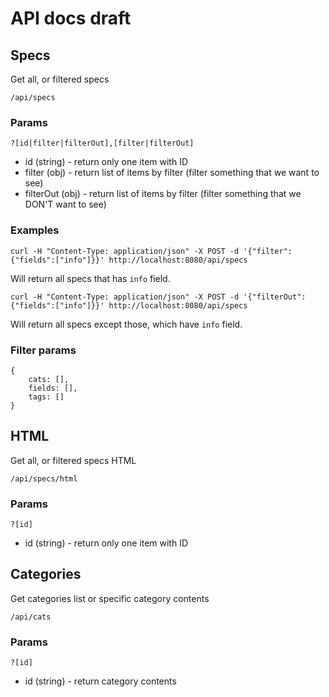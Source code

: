 # API docs draft

## Specs

Get all, or filtered specs

```
/api/specs
```

### Params

```
?[id|filter|filterOut],[filter|filterOut]
```

* id (string) - return only one item with ID
* filter (obj) - return list of items by filter (filter something that we want to see)
* filterOut (obj) - return list of items by filter (filter something that we DON'T want to see)

### Examples

```
curl -H "Content-Type: application/json" -X POST -d '{"filter":{"fields":["info"]}}' http://localhost:8080/api/specs
```

Will return all specs that has `info` field.

```
curl -H "Content-Type: application/json" -X POST -d '{"filterOut":{"fields":["info"]}}' http://localhost:8080/api/specs
```

Will return all specs except those, which have `info` field.


### Filter params

```
{
    cats: [],
    fields: [],
    tags: []
}
```

## HTML

Get all, or filtered specs HTML

```
/api/specs/html
```

### Params

```
?[id]
```

* id (string) - return only one item with ID

## Categories

Get categories list or specific category contents

```
/api/cats
```

### Params

```
?[id]
```

* id (string) - return category contents